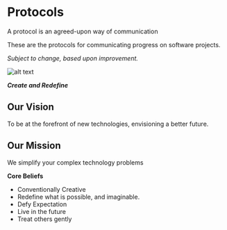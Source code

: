 # Protocols
A protocol is an agreed-upon way of communication

These are the protocols for communicating progress on software projects.

*Subject to change, based upon improvement.*


![alt text](http://www.wallquotes.com/sites/default/files/styles/uc_canvas/public/arts0164-94.png?itok=XruZUAfU)

**_Create and Redefine_**

## Our Vision
To be at the forefront of new technologies, envisioning a better future.

## Our Mission
We simplify your complex technology problems

**Core Beliefs**
* Conventionally Creative
* Redefine what is possible, and imaginable.
* Defy Expectation
* Live in the future
* Treat others gently
